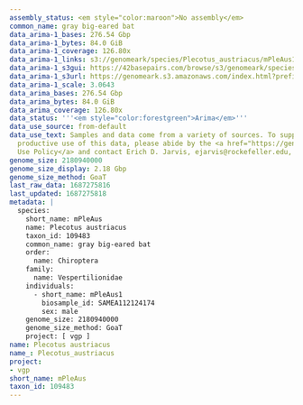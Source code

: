 ```yaml
---
assembly_status: <em style="color:maroon">No assembly</em>
common_name: gray big-eared bat
data_arima-1_bases: 276.54 Gbp
data_arima-1_bytes: 84.0 GiB
data_arima-1_coverage: 126.80x
data_arima-1_links: s3://genomeark/species/Plecotus_austriacus/mPleAus1/genomic_data/arima/<br>
data_arima-1_s3gui: https://42basepairs.com/browse/s3/genomeark/species/Plecotus_austriacus/mPleAus1/genomic_data/arima/
data_arima-1_s3url: https://genomeark.s3.amazonaws.com/index.html?prefix=species/Plecotus_austriacus/mPleAus1/genomic_data/arima/
data_arima-1_scale: 3.0643
data_arima_bases: 276.54 Gbp
data_arima_bytes: 84.0 GiB
data_arima_coverage: 126.80x
data_status: '''<em style="color:forestgreen">Arima</em>'''
data_use_source: from-default
data_use_text: Samples and data come from a variety of sources. To support fair and
  productive use of this data, please abide by the <a href="https://genome10k.soe.ucsc.edu/data-use-policies/">Data
  Use Policy</a> and contact Erich D. Jarvis, ejarvis@rockefeller.edu, with any questions.
genome_size: 2180940000
genome_size_display: 2.18 Gbp
genome_size_method: GoaT
last_raw_data: 1687275816
last_updated: 1687275818
metadata: |
  species:
    short_name: mPleAus
    name: Plecotus austriacus
    taxon_id: 109483
    common_name: gray big-eared bat
    order:
      name: Chiroptera
    family:
      name: Vespertilionidae
    individuals:
      - short_name: mPleAus1
        biosample_id: SAMEA112124174
        sex: male
    genome_size: 2180940000
    genome_size_method: GoaT
    project: [ vgp ]
name: Plecotus austriacus
name_: Plecotus_austriacus
project:
- vgp
short_name: mPleAus
taxon_id: 109483
---
```

